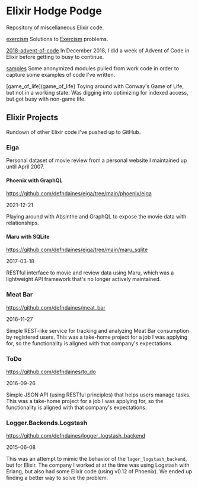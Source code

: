 # Elixir Hodge Podge

Repository of miscellaneous Elixir code.

[exercism](exercism) Solutions to
[Exercism](http://exercism.io/languages/elixir/about) problems.

[2018-advent-of-code](2018-advent-of-code) In December 2018, I did a week of
Advent of Code in Elixir before getting to busy to continue.

[samples](samples) Some anonymized modules pulled from work code in order to
capture some examples of code I've written.

[game_of_life](game_of_life} Toying around with Conway's Game of Life, but not
in a working state. Was digging into optimizing for indexed access, but got
busy with non-game life.

## Elixir Projects

Rundown of other Elixir code I've pushed up to GitHub.

### Eiga

Personal dataset of movie review from a personal website I maintained up
until April 2007.

#### Phoenix with GraphQL

https://github.com/defndaines/eiga/tree/main/phoenix/eiga

2021-12-21

Playing around with Absinthe and GraphQL to expose the movie data with
relationships.

#### Maru with SQLite

https://github.com/defndaines/eiga/tree/main/maru_sqlite

2017-03-18

RESTful interface to movie and review data using Maru, which was a lightweight
API framework that's no longer actively maintained.

### Meat Bar

https://github.com/defndaines/meat_bar

2016-11-27

Simple REST-like service for tracking and analyzing Meat Bar consumption by
registered users. This was a take-home project for a job I was applying for,
so the functionality is aligned with that company's expectations.

### ToDo

https://github.com/defndaines/to_do

2016-09-26

Simple JSON API (using RESTful principles) that helps users manage tasks. This
was a take-home project for a job I was applying for, so the functionality is
aligned with that company's expectations.

### Logger.Backends.Logstash

https://github.com/defndaines/logger_logstash_backend

2015-06-08

This was an attempt to mimic the behavior of the `lager_logstash_backend`, but
for Elixir. The company I worked at at the time was using Logstash with
Erlang, but also had some Elixir code (using v0.12 of Phoenix). We ended up
finding a better way to solve the problem.

